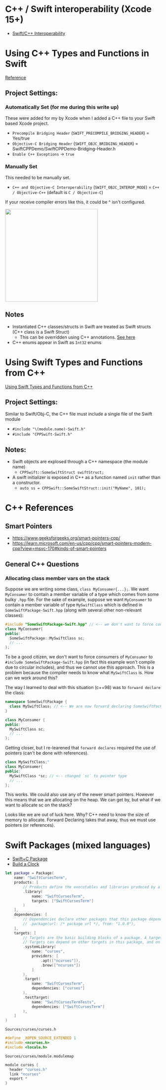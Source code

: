 # C++ / Swift interoperability (Xcode 15+)
* [Swift/C++ Interoperability](https://www.swift.org/documentation/cxx-interop/#enabling-c-interoperability)

# Using C++ Types and Functions in Swift
[Reference](https://www.swift.org/documentation/cxx-interop/#using-c-types-and-functions-in-swift)
## Project Settings: 
### Automatically Set (for me during this write up)
These were added for my by Xcode when I added a C++ file to your Swift based Xcode project. 
* `Precompile Bridging Header` (`SWIFT_PRECOMPILE_BRIDGING_HEADER`) = Yes/true
* `Objective-C Bridging Header` (`SWIFT_OBJC_BRIDGING_HEADER`) = SwiftCPPDemo/SwiftCPPDemo-Bridging-Header.h
* `Enable C++ Exceptions` -> `true`

### Manually Set
This needed to be manually set.

* `C++ and Objective-C Interoperability` (`SWIFT_OBJC_INTEROP_MODE`) = `C++ / Objective-C++` (default is `C / Objective-C`)

If your receive compiler errors like this, it could be ^ isn't configured. 

<img src="images/compile_errors_00.png" width="300">

## Notes
* Instantiated C++ classes/structs in Swift are treated as Swift structs (C++ class is a Swift Struct)
  * This can be overridden using C++ annotations. [See here](https://www.swift.org/documentation/cxx-interop/#mapping-c-types-to-swift-reference-types)
* C++ enums appear in Swift as `Int32` enums  

# Using Swift Types and Functions from C++
[Using Swift Types and Functions from C++](https://www.swift.org/documentation/cxx-interop/#using-swift-types-and-functions-from-c)

## Project Settings: 
Similar to Swift/Obj-C, the C++ file must include a single file of the Swift module
* `#include "\(module.name)-Swift.h"`
* `#include "CPPSwift-Swift.h"`

## Notes:
* Swift objects are explosed through a C++ namespace (the module name)
  * `CPPSwift::SomeSwiftStruct swiftStruct;`
* A swift initializer is exposed in C++ as a function named `init` rather than a constructor. 
  * `auto ss = CPPSwift::SomeSwiftStruct::init("MyName", 101);`


# C++ References
## Smart Pointers
* https://www.geeksforgeeks.org/smart-pointers-cpp/
* https://learn.microsoft.com/en-us/cpp/cpp/smart-pointers-modern-cpp?view=msvc-170#kinds-of-smart-pointers

## General C++ Questions
### Allocating class member vars on the stack
Suppose we are writing some class, `class MyConsumer{...};`. We want `MyConsumer` to contain a member variable of a type which comes from some bulky `.hpp` file. For the sake of example, suppose we want `MyConsumer` to contain a member variable of type `MySwiftClass` which is defined in `SomeSwiftPackage-Swift.hpp` (along with several other non-relevant classes):
```cpp
#include "SomeSwiftPackage-Swift.hpp" // <-- we don't want to force consumers to import all of SomeSwiftPackage-Swift
class MyConsumer{
public: 
  SomeSwiftPackage::MySwiftClass sc;
  // ...
};
```

To be a good citizen, we don't want to force consumers of `MyConsumer` to `#include SomeSwiftPackage-Swift.hpp` (in fact this example won't compile due to circular includes), and thus we cannot use this approach. This is a problem because the compiler needs to know what `MySwiftClass` is. How can we work around this?

The way I learned to deal with this situation (c++98) was to `forward declare` the class:
```cpp
namespace SomeSwiftPackage {
  class MySwiftClass; // <-- We are now forward declaring SomeSwiftPackage::MySwiftClass. Include in the cpp file
}

class MyConsumer {
public: 
  MySwiftClass sc;
  // ...
};
```

Getting closer, but I re-learened that `forward declares` required the use of pointers (can't be done with references). 
```cpp
class MySwiftClass;" 
class MyConsumer{
public: 
  MySwiftClass *sc; // <-- changed `sc` to pointer type
  // ...
};
```
This works. We could also use any of the newer smart pointers. However this means that we are allocating on the heap. We can get by, but what if we want to allocate sc on the stack?

Looks like we are out of luck here. Why? C++ need to know the size of memory to allocate. Forward Declaring takes that away, thus we must use pointers (or references).




# Swift Packages (mixed languages)
* [Swift+C Package](https://github.com/rderik/SwiftCursesTerm/tree/main/Sources)
* [Build a Clock](https://rderik.com/blog/building-a-text-based-application-using-swift-and-ncurses/)


```swift
let package = Package(
    name: "SwiftCursesTerm",
    products: [
        // Products define the executables and libraries produced by a package, and make them visible to other packages.
        .library(
            name: "SwiftCursesTerm",
            targets: ["SwiftCursesTerm"]
        )
    ],
    dependencies: [
        // Dependencies declare other packages that this package depends on.
        // .package(url: /* package url */, from: "1.0.0"),
    ],
    targets: [
        // Targets are the basic building blocks of a package. A target can define a module or a test suite.
        // Targets can depend on other targets in this package, and on products in packages which this package depends on.
        .systemLibrary(
            name: "curses", 
            providers: [
                .apt(["ncurses"]),
                .brew(["ncurses"])
            ]
        ),
        .target(
            name: "SwiftCursesTerm",
            dependencies: ["curses"]
        ),
        .testTarget(
            name: "SwiftCursesTermTests",
            dependencies: ["SwiftCursesTerm"]
        ),
    ]
)
```

`Sources/curses/curses.h`

```cpp
#define _XOPEN_SOURCE_EXTENDED 1
#include <ncurses.h>
#include <locale.h>
```

`Sources/curses/module.modulemap`

```swift
module curses {
  header "curses.h"
  link "ncurses"
  export *
}
```
